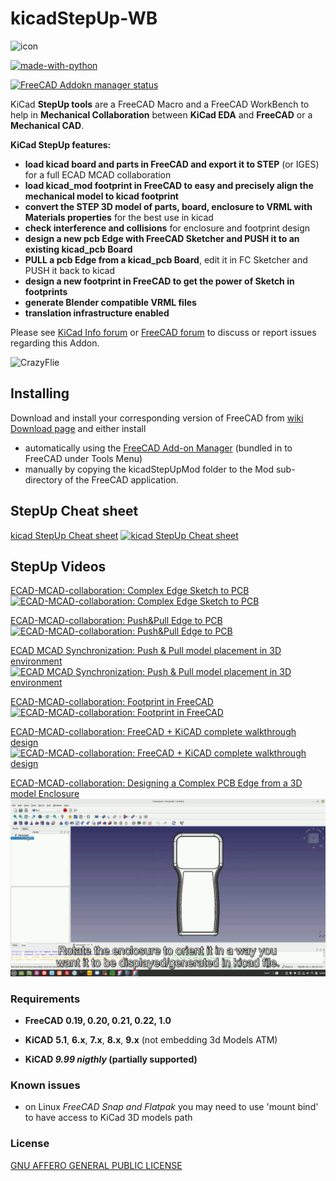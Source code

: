 kicadStepUp-WB
==============

![icon](Resources/icons/kicad-StepUp-tools-WB.svg)

[![made-with-python](images/made-with-python.svg)](https://www.python.org/)

[![FreeCAD Addokn manager status](images/FreeCAD-addon-manager-available.svg)](https://www.freecad.org)

KiCad **StepUp tools** are a FreeCAD Macro and a FreeCAD WorkBench to help in **Mechanical Collaboration** between **KiCad EDA** and **FreeCAD** or a **Mechanical CAD**.

**KiCad StepUp features:** 

- **load kicad board and parts in FreeCAD and export it to STEP** (or IGES) for a full ECAD MCAD collaboration
- **load kicad_mod footprint in FreeCAD to easy and precisely align the mechanical model to kicad footprint**
- **convert the STEP 3D model of parts, board, enclosure to VRML with Materials properties** for the best use in kicad
- **check interference and collisions** for enclosure and footprint design 
- **design a new pcb Edge with FreeCAD Sketcher and PUSH it to an existing kicad_pcb Board** 
- **PULL a pcb Edge from a kicad_pcb Board**, edit it in FC Sketcher and PUSH it back to kicad
- **design a new footprint in FreeCAD to get the power of Sketch in footprints**
- **generate Blender compatible VRML files**
- **translation infrastructure enabled**

Please see [KiCad Info forum](https://forum.kicad.info/search?q=stepup) or [FreeCAD forum](https://forum.freecadweb.org/viewtopic.php?f=24&t=14276) to discuss or report issues regarding this Addon.

![CrazyFlie](images/crazyflie.png)


Installing
----------

Download and install your corresponding version of FreeCAD from [wiki Download page](http://www.freecadweb.org/wiki/Download) and either install

- automatically using the [FreeCAD Add-on Manager](https://github.com/FreeCAD/FreeCAD-addons) (bundled in to FreeCAD under Tools Menu)
- manually by copying the kicadStepUpMod folder to the Mod sub-directory of the FreeCAD application.

StepUp Cheat sheet
------------------

[kicad StepUp Cheat sheet](https://github.com/easyw/kicadStepUpMod/raw/master/demo/kicadStepUp-cheat-sheet.pdf)
[![kicad StepUp Cheat sheet](demo/gifs/pdf-download.png)](https://github.com/easyw/kicadStepUpMod/raw/master/demo/kicadStepUp-cheat-sheet.pdf)

StepUp Videos
------------------

[ECAD-MCAD-collaboration: Complex Edge Sketch to PCB](https://youtu.be/eMdX3R9ni7g?t=1050)
[![ECAD-MCAD-collaboration: Complex Edge Sketch to PCB](demo/gifs/StepUp-board-shaping.gif)](https://youtu.be/eMdX3R9ni7g?t=1050)

[ECAD-MCAD-collaboration: Push&Pull Edge to PCB](https://youtu.be/n44iBpu_YjY)
[![ECAD-MCAD-collaboration: Push&Pull Edge to PCB](demo/gifs/StepUp-getting-to-blinky.gif)](https://youtu.be/n44iBpu_YjY)

[ECAD MCAD Synchronization: Push & Pull model placement in 3D environment](https://youtu.be/6R6UEUScjgA)
[![ECAD MCAD Synchronization: Push & Pull model placement in 3D environment](demo/gifs/StepUp-ECAD-MCAD-sync.gif)](https://youtu.be/6R6UEUScjgA)

[ECAD-MCAD-collaboration: Footprint in FreeCAD](https://youtu.be/eMdX3R9ni7g?t=839)
[![ECAD-MCAD-collaboration: Footprint in FreeCAD](demo/gifs/StepUp-3d-model-from-footprint.gif)](https://youtu.be/eMdX3R9ni7g?t=839)

[ECAD-MCAD-collaboration: FreeCAD + KiCAD complete walkthrough design](https://www.youtube.com/watch?v=ov3PpaP9uHI)
[![ECAD-MCAD-collaboration: FreeCAD + KiCAD complete walkthrough design](demo/gifs/FreeCAD+KiCAD-complete-walkthrough-design.gif)](https://www.youtube.com/watch?v=ov3PpaP9uHI)

[ECAD-MCAD-collaboration: Designing a Complex PCB Edge from a 3D model Enclosure](https://www.youtube.com/watch?v=pJCeprBhWLs)
[![ECAD-MCAD-collaboration: Designing a Complex PCB Edge from a 3D model Enclosure](demo/gifs/Designing-a-Complex-PCB-Edge-from-a-3D-model-Enclosure.gif)](https://www.youtube.com/watch?v=pJCeprBhWLs)

### Requirements

- **FreeCAD** **0.19, 0.20, 0.21, 0.22, 1.0**

- **KiCAD** **5.1**, **6.x**, **7.x**, **8.x**, **9.x** (not embedding 3d Models ATM)

- **KiCAD *9.99 nigthly* (partially supported)**

### Known issues

- on Linux *FreeCAD Snap and Flatpak* you may need to use 'mount bind' to have access to KiCad 3D models path

### License

[GNU AFFERO GENERAL PUBLIC LICENSE](https://www.gnu.org/licenses/agpl-3.0.en.html)
